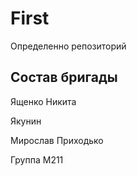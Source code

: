 # First
Определенно репозиторий

## Состав бригады
Ященко Никита

Якунин

Мирослав Приходько

Группа M211
